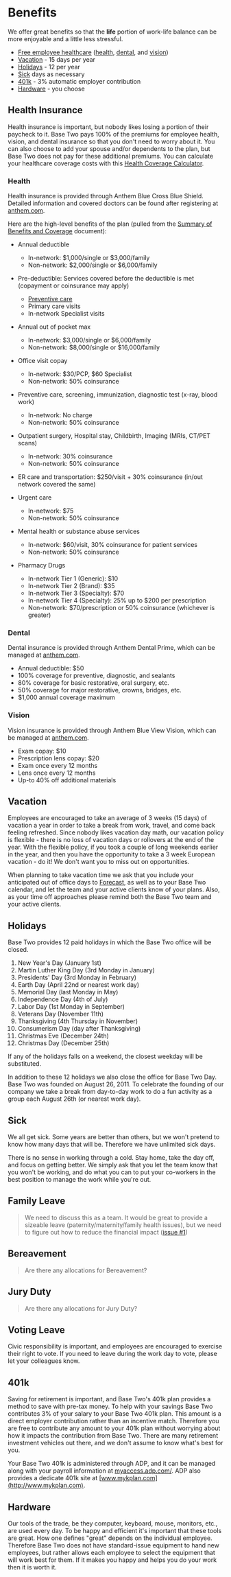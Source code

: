 # Benefits

We offer great benefits so that the **life** portion of work-life balance can be more enjoyable and a little less stressful.

- [Free employee healthcare](#Health-Insurance) ([health](#health), [dental](#dental), and [vision](#vision))
- [Vacation](#vacation) - 15 days per year
- [Holidays](#holidays) - 12 per year
- [Sick](#sick) days as necessary
- [401k](#401k) - 3% automatic employer contribution
- [Hardware](#hardware) - you choose

## Health Insurance

Health insurance is important, but nobody likes losing a portion of their paycheck to it. Base Two pays 100% of the premiums for employee health, vision, and dental insurance so that you don't need to worry about it. You can also choose to add your spouse and/or dependents to the plan, but Base Two does not pay for these additional premiums. You can calculate your healthcare coverage costs with this [Health Coverage Calculator](https://b2io.slack.com/archives/C904HLD5L/p1516982095000352).

### Health

Health insurance is provided through Anthem Blue Cross Blue Shield. Detailed information and covered doctors can be found after registering at [anthem.com](http://www.anthem.com).

Here are the high-level benefits of the plan (pulled from the [Summary of Benefits and Coverage](https://b2io.slack.com/archives/C904HLD5L/p1516982170000742) document):

- Annual deductible
  - In-network: $1,000/single or $3,000/family
  - Non-network: $2,000/single or $6,000/family
- Pre-deductible: Services covered before the deductible is met (copayment or coinsurance may apply)
  - [Preventive care](https://www.healthcare.gov/coverage/preventive-care-benefits/)
  - Primary care visits
  - In-network Specialist visits
- Annual out of pocket max
  - In-network: $3,000/single or $6,000/family
  - Non-network: $8,000/single or $16,000/family
- Office visit copay
  - In-network: $30/PCP, $60 Specialist
  - Non-network: 50% coinsurance
- Preventive care, screening, immunization, diagnostic test (x-ray, blood work)
  - In-network: No charge
  - Non-network: 50% coinsurance
- Outpatient surgery, Hospital stay, Childbirth, Imaging (MRIs, CT/PET scans)
  - In-network: 30% coinsurance
  - Non-network: 50% coinsurance
- ER care and transportation: \$250/visit + 30% coinsurance (in/out network covered the same)
- Urgent care
  - In-network: \$75
  - Non-network: 50% coinsurance
- Mental health or substance abuse services
  - In-network: \$60/visit, 30% coinsurance for patient services
  - Non-network: 50% coinsurance
- Pharmacy Drugs

  - In-network Tier 1 (Generic): \$10
  - In-network Tier 2 (Brand): \$35
  - In-network Tier 3 (Specialty): \$70
  - In-network Tier 4 (Specialty): 25% up to \$200 per prescription
  - Non-network: \$70/prescription or 50% coinsurance (whichever is greater)

### Dental

Dental insurance is provided through Anthem Dental Prime, which can be managed at [anthem.com](http://www.anthem.com).

- Annual deductible: \$50
- 100% coverage for preventive, diagnostic, and sealants
- 80% coverage for basic restorative, oral surgery, etc.
- 50% coverage for major restorative, crowns, bridges, etc.
- \$1,000 annual coverage maximum

### Vision

Vision insurance is provided through Anthem Blue View Vision, which can be managed at [anthem.com](http://www.anthem.com).

- Exam copay: \$10
- Prescription lens copay: \$20
- Exam once every 12 months
- Lens once every 12 months
- Up-to 40% off additional materials

## Vacation

Employees are encouraged to take an average of 3 weeks (15 days) of vacation a year in order to take a break from work, travel, and come back feeling refreshed. Since nobody likes vacation day math, our vacation policy is flexible - there is no loss of vacation days or rollovers at the end of the year. With the flexible policy, if you took a couple of long weekends earlier in the year, and then you have the opportunity to take a 3 week European vacation - do it! We don't want you to miss out on opportunities.

When planning to take vacation time we ask that you include your anticipated out of office days to [Forecast](https://forecastapp.com/715825/schedule/team), as well as to your Base Two calendar, and let the team and your active clients know of your plans. Also, as your time off approaches please remind both the Base Two team and your active clients.

## Holidays

Base Two provides 12 paid holidays in which the Base Two office will be closed.

1. New Year's Day (January 1st)
2. Martin Luther King Day (3rd Monday in January)
3. Presidents' Day (3rd Monday in February)
4. Earth Day (April 22nd or nearest work day)
5. Memorial Day (last Monday in May)
6. Independence Day (4th of July)
7. Labor Day (1st Monday in September)
8. Veterans Day (November 11th)
9. Thanksgiving (4th Thursday in November)
10. Consumerism Day (day after Thanksgiving)
11. Christmas Eve (December 24th)
12. Christmas Day (December 25th)

If any of the holidays falls on a weekend, the closest weekday will be substituted.

In addition to these 12 holidays we also close the office for Base Two Day. Base Two was founded on August 26, 2011. To celebrate the founding of our company we take a break from day-to-day work to do a fun activity as a group each August 26th (or nearest work day).

## Sick

We all get sick. Some years are better than others, but we won't pretend to know how many days that will be. Therefore we have unlimited sick days.

There is no sense in working through a cold. Stay home, take the day off, and focus on getting better. We simply ask that you let the team know that you won't be working, and do what you can to put your co-workers in the best position to manage the work while you're out.

## Family Leave

> We need to discuss this as a team. It would be great to provide a sizeable leave (paternity/maternity/family health issues), but we need to figure out how to reduce the financial impact ([issue #1](https://github.com/b2io/handbook/issues/1))

## Bereavement

> Are there any allocations for Bereavement?

## Jury Duty

> Are there any allocations for Jury Duty?

## Voting Leave

Civic responsibility is important, and employees are encouraged to exercise their right to vote. If you need to leave during the work day to vote, please let your colleagues know.

## 401k

Saving for retirement is important, and Base Two's 401k plan provides a method to save with pre-tax money. To help with your savings Base Two contributes 3% of your salary to your Base Two 401k plan. This amount is a direct employer contribution rather than an incentive match. Therefore you are free to contribute any amount to your 401k plan without worrying about how it impacts the contribution from Base Two. There are many retirement investment vehicles out there, and we don't assume to know what's best for you.

Your Base Two 401k is administered through ADP, and it can be managed along with your payroll information at [myaccess.adp.com/](http://myaccess.adp.com/). ADP also provides a dedicate 401k site at [www.mykplan.com](http://www.mykplan.com).

## Hardware

Our tools of the trade, be they computer, keyboard, mouse, monitors, etc., are used every day. To be happy and efficient it's important that these tools are great. How one defines "great" depends on the individual employee. Therefore Base Two does not have standard-issue equipment to hand new employees, but rather allows each employee to select the equipment that will work best for them. If it makes you happy and helps you do your work then it is worth it.

